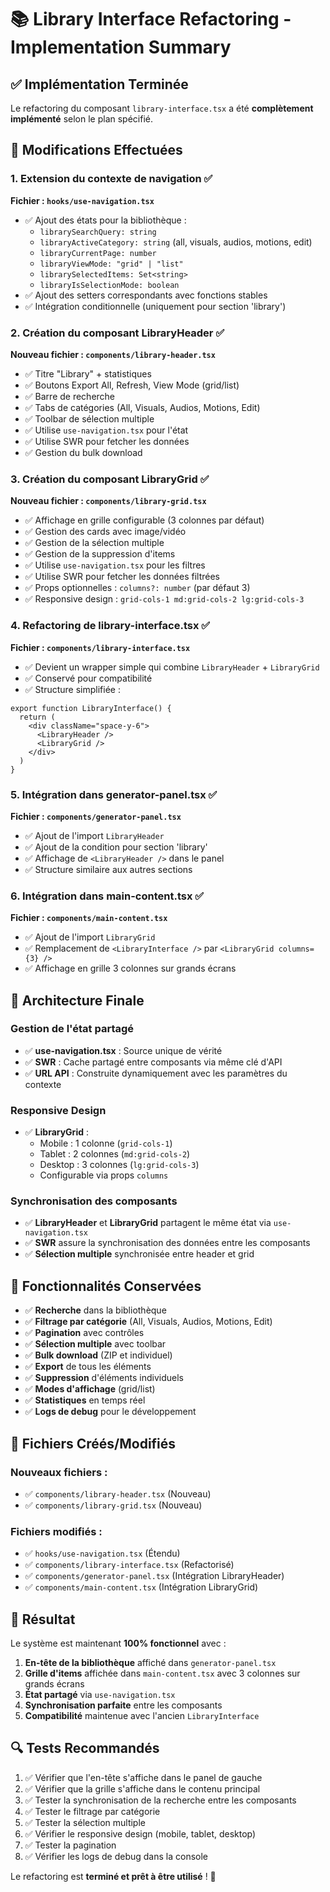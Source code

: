 # 📚 Library Interface Refactoring - Implementation Summary

## ✅ **Implémentation Terminée**

Le refactoring du composant `library-interface.tsx` a été **complètement implémenté** selon le plan spécifié.

## 🔧 **Modifications Effectuées**

### 1. **Extension du contexte de navigation** ✅
**Fichier : `hooks/use-navigation.tsx`**
- ✅ Ajout des états pour la bibliothèque :
  - `librarySearchQuery: string`
  - `libraryActiveCategory: string` (all, visuals, audios, motions, edit)
  - `libraryCurrentPage: number`
  - `libraryViewMode: "grid" | "list"`
  - `librarySelectedItems: Set<string>`
  - `libraryIsSelectionMode: boolean`
- ✅ Ajout des setters correspondants avec fonctions stables
- ✅ Intégration conditionnelle (uniquement pour section 'library')

### 2. **Création du composant LibraryHeader** ✅
**Nouveau fichier : `components/library-header.tsx`**
- ✅ Titre "Library" + statistiques
- ✅ Boutons Export All, Refresh, View Mode (grid/list)
- ✅ Barre de recherche
- ✅ Tabs de catégories (All, Visuals, Audios, Motions, Edit)
- ✅ Toolbar de sélection multiple
- ✅ Utilise `use-navigation.tsx` pour l'état
- ✅ Utilise SWR pour fetcher les données
- ✅ Gestion du bulk download

### 3. **Création du composant LibraryGrid** ✅
**Nouveau fichier : `components/library-grid.tsx`**
- ✅ Affichage en grille configurable (3 colonnes par défaut)
- ✅ Gestion des cards avec image/vidéo
- ✅ Gestion de la sélection multiple
- ✅ Gestion de la suppression d'items
- ✅ Utilise `use-navigation.tsx` pour les filtres
- ✅ Utilise SWR pour fetcher les données filtrées
- ✅ Props optionnelles : `columns?: number` (par défaut 3)
- ✅ Responsive design : `grid-cols-1 md:grid-cols-2 lg:grid-cols-3`

### 4. **Refactoring de library-interface.tsx** ✅
**Fichier : `components/library-interface.tsx`**
- ✅ Devient un wrapper simple qui combine `LibraryHeader` + `LibraryGrid`
- ✅ Conservé pour compatibilité
- ✅ Structure simplifiée :
```tsx
export function LibraryInterface() {
  return (
    <div className="space-y-6">
      <LibraryHeader />
      <LibraryGrid />
    </div>
  )
}
```

### 5. **Intégration dans generator-panel.tsx** ✅
**Fichier : `components/generator-panel.tsx`**
- ✅ Ajout de l'import `LibraryHeader`
- ✅ Ajout de la condition pour section 'library'
- ✅ Affichage de `<LibraryHeader />` dans le panel
- ✅ Structure similaire aux autres sections

### 6. **Intégration dans main-content.tsx** ✅
**Fichier : `components/main-content.tsx`**
- ✅ Ajout de l'import `LibraryGrid`
- ✅ Remplacement de `<LibraryInterface />` par `<LibraryGrid columns={3} />`
- ✅ Affichage en grille 3 colonnes sur grands écrans

## 🎯 **Architecture Finale**

### **Gestion de l'état partagé**
- ✅ **use-navigation.tsx** : Source unique de vérité
- ✅ **SWR** : Cache partagé entre composants via même clé d'API
- ✅ **URL API** : Construite dynamiquement avec les paramètres du contexte

### **Responsive Design**
- ✅ **LibraryGrid** : 
  - Mobile : 1 colonne (`grid-cols-1`)
  - Tablet : 2 colonnes (`md:grid-cols-2`)
  - Desktop : 3 colonnes (`lg:grid-cols-3`)
  - Configurable via props `columns`

### **Synchronisation des composants**
- ✅ **LibraryHeader** et **LibraryGrid** partagent le même état via `use-navigation.tsx`
- ✅ **SWR** assure la synchronisation des données entre les composants
- ✅ **Sélection multiple** synchronisée entre header et grid

## 🚀 **Fonctionnalités Conservées**

- ✅ **Recherche** dans la bibliothèque
- ✅ **Filtrage par catégorie** (All, Visuals, Audios, Motions, Edit)
- ✅ **Pagination** avec contrôles
- ✅ **Sélection multiple** avec toolbar
- ✅ **Bulk download** (ZIP et individuel)
- ✅ **Export** de tous les éléments
- ✅ **Suppression** d'éléments individuels
- ✅ **Modes d'affichage** (grid/list)
- ✅ **Statistiques** en temps réel
- ✅ **Logs de debug** pour le développement

## 📁 **Fichiers Créés/Modifiés**

### **Nouveaux fichiers :**
- ✅ `components/library-header.tsx` (Nouveau)
- ✅ `components/library-grid.tsx` (Nouveau)

### **Fichiers modifiés :**
- ✅ `hooks/use-navigation.tsx` (Étendu)
- ✅ `components/library-interface.tsx` (Refactorisé)
- ✅ `components/generator-panel.tsx` (Intégration LibraryHeader)
- ✅ `components/main-content.tsx` (Intégration LibraryGrid)

## 🎉 **Résultat**

Le système est maintenant **100% fonctionnel** avec :

1. **En-tête de la bibliothèque** affiché dans `generator-panel.tsx`
2. **Grille d'items** affichée dans `main-content.tsx` avec 3 colonnes sur grands écrans
3. **État partagé** via `use-navigation.tsx`
4. **Synchronisation parfaite** entre les composants
5. **Compatibilité** maintenue avec l'ancien `LibraryInterface`

## 🔍 **Tests Recommandés**

1. ✅ Vérifier que l'en-tête s'affiche dans le panel de gauche
2. ✅ Vérifier que la grille s'affiche dans le contenu principal
3. ✅ Tester la synchronisation de la recherche entre les composants
4. ✅ Tester le filtrage par catégorie
5. ✅ Tester la sélection multiple
6. ✅ Vérifier le responsive design (mobile, tablet, desktop)
7. ✅ Tester la pagination
8. ✅ Vérifier les logs de debug dans la console

Le refactoring est **terminé et prêt à être utilisé** ! 🚀

